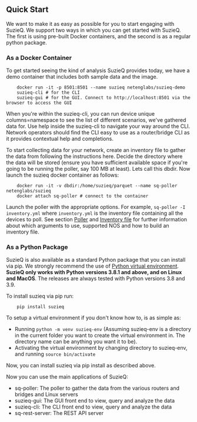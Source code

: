 ## Quick Start

We want to make it as easy as possible for you to start engaging with SuzieQ. We support two ways in which you can get started with SuzieQ. The first is using pre-built Docker containers, and the second is as a regular python package.

### As a Docker Container

To get started seeing the kind of analysis SuzieQ provides today, we have a demo container that includes both sample data and the image.
```
    docker run -it -p 8501:8501 --name suzieq netenglabs/suzieq-demo
    suzieq-cli # for the CLI
    suzieq-gui # for the GUI. Connect to http://localhost:8501 via the browser to access the GUI
```
When you're within the suzieq-cli, you can run device unique columns=namespace to see the list of different scenarios, we've gathered data for. Use help inside the suzieq-cli to navigate your way around the CLI. Network operators should find the CLI easy to use as a router/bridge CLI as it provides contextual help and completions.

To start collecting data for your network, create an inventory file to gather the data from following the instructions here. Decide the directory where the data will be stored (ensure you have sufficient available space if you're going to be running the poller, say 100 MB at least). Lets call this dbdir. Now launch the suzieq docker container as follows:
```
    docker run -it -v dbdir:/home/suzieq/parquet --name sq-poller netenglabs/suzieq
    docker attach sq-poller # connect to the container
```


Launch the poller with the appropriate options. For example, `sq-poller -I inventory.yml` where `inventory.yml` is the inventory file containing all the devices to poll.
See section [Poller](./poller.md) and [Inventory file](./inventory.md) for further information about which arguments to use, supported NOS and how to build an inventory file.


### As a Python Package

SuzieQ is also available as a standard Python package that you can install via pip. We strongly recommend the use of [Python virtual environment](https://docs.python.org/3.8/tutorial/venv.html). **SuzieQ only works with Python versions 3.8.1 and above, and on Linux and MacOS**. The releases are always tested with Python versions 3.8 and 3.9.

To install suzieq via pip run:
```
    pip install suzieq
```

To setup a virtual environment if you don't know how to, is as simple as:

* Running ```python -m venv suzieq-env``` (Assuming suzieq-env is a directory in the current folder you want to create the virtual environment in. The directory name can be anything you want it to be).
* Activating the virtual environment by changing directory to suzieq-env, and running ```source bin/activate```

Now, you can install suzieq via pip install as described above.

Now you can use the main applications of SuzieQ:

* sq-poller: The poller to gather the data from the various routers and bridges and Linux servers
* suzieq-gui: The GUI front end to view, query and analyze the data
* suzieq-cli: The CLI front end to view, query and analyze the data
* sq-rest-server: The REST API server

